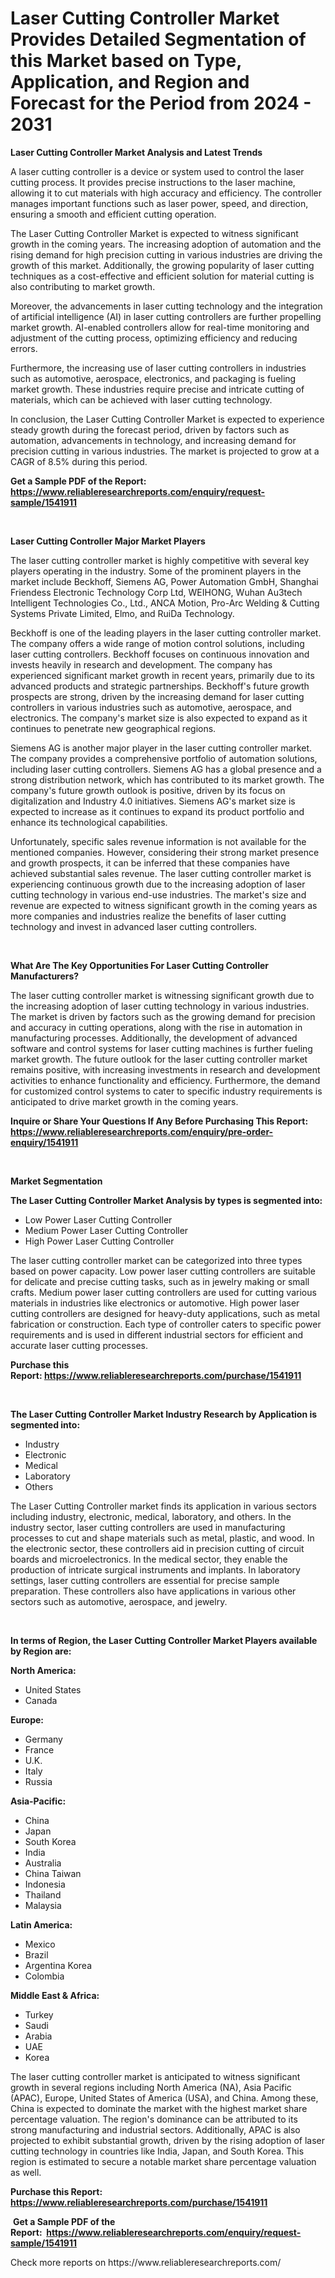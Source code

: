 <p><h1>Laser Cutting Controller Market Provides Detailed Segmentation of this Market based on Type, Application, and Region and Forecast for the Period from 2024 - 2031</h1></p><p><strong>Laser Cutting Controller Market Analysis and Latest Trends</strong></p>
<p><p>A laser cutting controller is a device or system used to control the laser cutting process. It provides precise instructions to the laser machine, allowing it to cut materials with high accuracy and efficiency. The controller manages important functions such as laser power, speed, and direction, ensuring a smooth and efficient cutting operation.</p><p>The Laser Cutting Controller Market is expected to witness significant growth in the coming years. The increasing adoption of automation and the rising demand for high precision cutting in various industries are driving the growth of this market. Additionally, the growing popularity of laser cutting techniques as a cost-effective and efficient solution for material cutting is also contributing to market growth.</p><p>Moreover, the advancements in laser cutting technology and the integration of artificial intelligence (AI) in laser cutting controllers are further propelling market growth. AI-enabled controllers allow for real-time monitoring and adjustment of the cutting process, optimizing efficiency and reducing errors.</p><p>Furthermore, the increasing use of laser cutting controllers in industries such as automotive, aerospace, electronics, and packaging is fueling market growth. These industries require precise and intricate cutting of materials, which can be achieved with laser cutting technology.</p><p>In conclusion, the Laser Cutting Controller Market is expected to experience steady growth during the forecast period, driven by factors such as automation, advancements in technology, and increasing demand for precision cutting in various industries. The market is projected to grow at a CAGR of 8.5% during this period.</p></p>
<p><strong>Get a Sample PDF of the Report:&nbsp; <a href="https://www.reliableresearchreports.com/enquiry/request-sample/1541911">https://www.reliableresearchreports.com/enquiry/request-sample/1541911</a></strong></p>
<p>&nbsp;</p>
<p><strong>Laser Cutting Controller Major Market Players</strong></p>
<p><p>The laser cutting controller market is highly competitive with several key players operating in the industry. Some of the prominent players in the market include Beckhoff, Siemens AG, Power Automation GmbH, Shanghai Friendess Electronic Technology Corp Ltd, WEIHONG, Wuhan Au3tech Intelligent Technologies Co., Ltd., ANCA Motion, Pro-Arc Welding & Cutting Systems Private Limited, Elmo, and RuiDa Technology.</p><p>Beckhoff is one of the leading players in the laser cutting controller market. The company offers a wide range of motion control solutions, including laser cutting controllers. Beckhoff focuses on continuous innovation and invests heavily in research and development. The company has experienced significant market growth in recent years, primarily due to its advanced products and strategic partnerships. Beckhoff's future growth prospects are strong, driven by the increasing demand for laser cutting controllers in various industries such as automotive, aerospace, and electronics. The company's market size is also expected to expand as it continues to penetrate new geographical regions.</p><p>Siemens AG is another major player in the laser cutting controller market. The company provides a comprehensive portfolio of automation solutions, including laser cutting controllers. Siemens AG has a global presence and a strong distribution network, which has contributed to its market growth. The company's future growth outlook is positive, driven by its focus on digitalization and Industry 4.0 initiatives. Siemens AG's market size is expected to increase as it continues to expand its product portfolio and enhance its technological capabilities.</p><p>Unfortunately, specific sales revenue information is not available for the mentioned companies. However, considering their strong market presence and growth prospects, it can be inferred that these companies have achieved substantial sales revenue. The laser cutting controller market is experiencing continuous growth due to the increasing adoption of laser cutting technology in various end-use industries. The market's size and revenue are expected to witness significant growth in the coming years as more companies and industries realize the benefits of laser cutting technology and invest in advanced laser cutting controllers.</p></p>
<p>&nbsp;</p>
<p><strong>What Are The Key Opportunities For Laser Cutting Controller Manufacturers?</strong></p>
<p><p>The laser cutting controller market is witnessing significant growth due to the increasing adoption of laser cutting technology in various industries. The market is driven by factors such as the growing demand for precision and accuracy in cutting operations, along with the rise in automation in manufacturing processes. Additionally, the development of advanced software and control systems for laser cutting machines is further fueling market growth. The future outlook for the laser cutting controller market remains positive, with increasing investments in research and development activities to enhance functionality and efficiency. Furthermore, the demand for customized control systems to cater to specific industry requirements is anticipated to drive market growth in the coming years.</p></p>
<p><strong>Inquire or Share Your Questions If Any Before Purchasing This Report: <a href="https://www.reliableresearchreports.com/enquiry/pre-order-enquiry/1541911">https://www.reliableresearchreports.com/enquiry/pre-order-enquiry/1541911</a></strong></p>
<p>&nbsp;</p>
<p><strong>Market Segmentation</strong></p>
<p><strong>The Laser Cutting Controller Market Analysis by types is segmented into:</strong></p>
<p><ul><li>Low Power Laser Cutting Controller</li><li>Medium Power Laser Cutting Controller</li><li>High Power Laser Cutting Controller</li></ul></p>
<p><p>The laser cutting controller market can be categorized into three types based on power capacity. Low power laser cutting controllers are suitable for delicate and precise cutting tasks, such as in jewelry making or small crafts. Medium power laser cutting controllers are used for cutting various materials in industries like electronics or automotive. High power laser cutting controllers are designed for heavy-duty applications, such as metal fabrication or construction. Each type of controller caters to specific power requirements and is used in different industrial sectors for efficient and accurate laser cutting processes.</p></p>
<p><strong>Purchase this Report:&nbsp;<a href="https://www.reliableresearchreports.com/purchase/1541911">https://www.reliableresearchreports.com/purchase/1541911</a></strong></p>
<p>&nbsp;</p>
<p><strong>The Laser Cutting Controller Market Industry Research by Application is segmented into:</strong></p>
<p><ul><li>Industry</li><li>Electronic</li><li>Medical</li><li>Laboratory</li><li>Others</li></ul></p>
<p><p>The Laser Cutting Controller market finds its application in various sectors including industry, electronic, medical, laboratory, and others. In the industry sector, laser cutting controllers are used in manufacturing processes to cut and shape materials such as metal, plastic, and wood. In the electronic sector, these controllers aid in precision cutting of circuit boards and microelectronics. In the medical sector, they enable the production of intricate surgical instruments and implants. In laboratory settings, laser cutting controllers are essential for precise sample preparation. These controllers also have applications in various other sectors such as automotive, aerospace, and jewelry.</p></p>
<p>&nbsp;</p>
<p><strong>In terms of Region, the Laser Cutting Controller Market Players available by Region are:</strong></p>
<p>
    <p> <strong> North America: </strong>
        <ul>
            <li>United States</li>
            <li>Canada</li>
        </ul>
        </p> 
    <p> <strong> Europe: </strong>
        <ul>
            <li>Germany</li>
            <li>France</li>
            <li>U.K.</li>
            <li>Italy</li>
            <li>Russia</li>
        </ul>
        </p> 
    <p> <strong> Asia-Pacific: </strong>
        <ul>
            <li>China</li>
            <li>Japan</li>
            <li>South Korea</li>
            <li>India</li>
            <li>Australia</li>
            <li>China Taiwan</li>
            <li>Indonesia</li>
            <li>Thailand</li>
            <li>Malaysia</li>
        </ul>
        </p> 
    <p> <strong> Latin America: </strong>
        <ul>
            <li>Mexico</li>
            <li>Brazil</li>
            <li>Argentina Korea</li>
            <li>Colombia</li>
        </ul>
        </p> 
    <p> <strong> Middle East & Africa: </strong>
        <ul>
            <li>Turkey</li>
            <li>Saudi</li>
            <li>Arabia</li>
            <li>UAE</li>
            <li>Korea</li>
        </ul>
    </p>
    </p>
<p><p>The laser cutting controller market is anticipated to witness significant growth in several regions including North America (NA), Asia Pacific (APAC), Europe, United States of America (USA), and China. Among these, China is expected to dominate the market with the highest market share percentage valuation. The region's dominance can be attributed to its strong manufacturing and industrial sectors. Additionally, APAC is also projected to exhibit substantial growth, driven by the rising adoption of laser cutting technology in countries like India, Japan, and South Korea. This region is estimated to secure a notable market share percentage valuation as well.</p></p>
<p><strong>Purchase this Report: <a href="https://www.reliableresearchreports.com/purchase/1541911">https://www.reliableresearchreports.com/purchase/1541911</a></strong></p>
<p>&nbsp;<strong>Get a Sample PDF of the Report:&nbsp;&nbsp;<a href="https://www.reliableresearchreports.com/enquiry/request-sample/1541911">https://www.reliableresearchreports.com/enquiry/request-sample/1541911</a></strong></p>
<p><strong></strong></p>
<p>Check more reports on https://www.reliableresearchreports.com/</p>